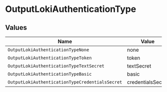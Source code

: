 # OutputLokiAuthenticationType


## Values

| Name                                            | Value                                           |
| ----------------------------------------------- | ----------------------------------------------- |
| `OutputLokiAuthenticationTypeNone`              | none                                            |
| `OutputLokiAuthenticationTypeToken`             | token                                           |
| `OutputLokiAuthenticationTypeTextSecret`        | textSecret                                      |
| `OutputLokiAuthenticationTypeBasic`             | basic                                           |
| `OutputLokiAuthenticationTypeCredentialsSecret` | credentialsSecret                               |